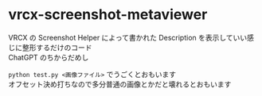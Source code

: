 # vrcx-screenshot-metaviewer

VRCX の Screenshot Helper によって書かれた Description を表示していい感じに整形するだけのコード  
ChatGPT のちからだめし

`python test.py <画像ファイル>` でうごくとおもいます  
オフセット決め打ちなので多分普通の画像とかだと壊れるとおもいます
